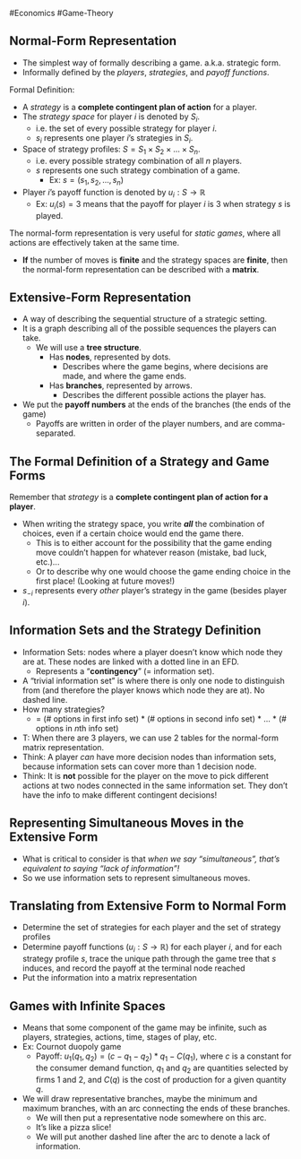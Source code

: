 #Economics #Game-Theory 
## Normal-Form Representation
- The simplest way of formally describing a game. a.k.a. strategic form.
- Informally defined by the _players_, _strategies_, and _payoff functions_.

Formal Definition:
- A _strategy_ is a **complete contingent plan of action** for a player.
- The _strategy space_ for player $i$ is denoted by $S_i$.
    - i.e. the set of every possible strategy for player $i$.
    - $s_i$ represents one player $i$’s strategies in $S_i$.
- Space of strategy profiles: $S = S_1 \times S_2 \times ... \times S_n$.
    - i.e. every possible strategy combination of all $n$ players.
    - $s$ represents one such strategy combination of a game.
        - Ex: $s = (s_1, s_2, ..., s_n)$
- Player $i$’s payoff function is denoted by $u_i : S → \mathbb{R}$
    - Ex: $u_i(s)=3$ means that the payoff for player $i$ is 3 when strategy $s$ is played.

The normal-form representation is very useful for _static games_, where all actions are effectively taken at the same time.
- **If** the number of moves is **finite** and the strategy spaces are **finite**, then the normal-form representation can be described with a **matrix**.

## Extensive-Form Representation
- A way of describing the sequential structure of a strategic setting.
- It is a graph describing all of the possible sequences the players can take.
    - We will use a **tree structure**.
        - Has **nodes**, represented by dots.
            - Describes where the game begins, where decisions are made, and where the game ends.
        - Has **branches**, represented by arrows.
            - Describes the different possible actions the player has.
- We put the **payoff numbers** at the ends of the branches (the ends of the game)
    - Payoffs are written in order of the player numbers, and are comma-separated.

## The Formal Definition of a Strategy and Game Forms
Remember that _strategy_ is a **complete contingent plan of action for a player**.
- When writing the strategy space, you write _**all**_ the combination of choices, even if a certain choice would end the game there.
    - This is to either account for the possibility that the game ending move couldn’t happen for whatever reason (mistake, bad luck, etc.)...
    - Or to describe why one would choose the game ending choice in the first place! (Looking at future moves!)
- $s_{-i}$ represents every _other_ player’s strategy in the game (besides player $i$).

## Information Sets and the Strategy Definition
- Information Sets: nodes where a player doesn’t know which node they are at. These nodes are linked with a dotted line in an EFD.
    - Represents a “**contingency**” (= information set).
- A “trivial information set” is where there is only one node to distinguish from (and therefore the player knows which node they are at). No dashed line.
- How many strategies?
    - = (# options in first info set) * (# options in second info set) * ... * (# options in $n$th info set)
- T: When there are 3 players, we can use 2 tables for the normal-form matrix representation.
- Think: A player _can_ have more decision nodes than information sets, because information sets can cover more than 1 decision node.
- Think: It is **not** possible for the player on the move to pick different actions at two nodes connected in the same information set. They don’t have the info to make different contingent decisions!

## Representing Simultaneous Moves in the Extensive Form
- What is critical to consider is that _when we say “simultaneous”, that’s equivalent to saying “lack of information”!_
- So we use information sets to represent simultaneous moves.

## Translating from Extensive Form to Normal Form
- Determine the set of strategies for each player and the set of strategy profiles
- Determine payoff functions ($u_i : S → \mathbb{R}$) for each player $i$, and for each strategy profile $s$, trace the unique path through the game tree that $s$ induces, and record the payoff at the terminal node reached
- Put the information into a matrix representation

## Games with Infinite Spaces
- Means that some component of the game may be infinite, such as players, strategies, actions, time, stages of play, etc.
- Ex: Cournot duopoly game
    - Payoff: $u_1(q_1, q_2) = (c - q_1 - q_2)*q_1 - C(q_1)$, where $c$ is a constant for the consumer demand function, $q_1$ and $q_2$ are quantities selected by firms 1 and 2, and $C(q)$ is the cost of production for a given quantity $q$.
- We will draw representative branches, maybe the minimum and maximum branches, with an arc connecting the ends of these branches.
    - We will then put a representative node somewhere on this arc.
    - It’s like a pizza slice!
    - We will put another dashed line after the arc to denote a lack of information.